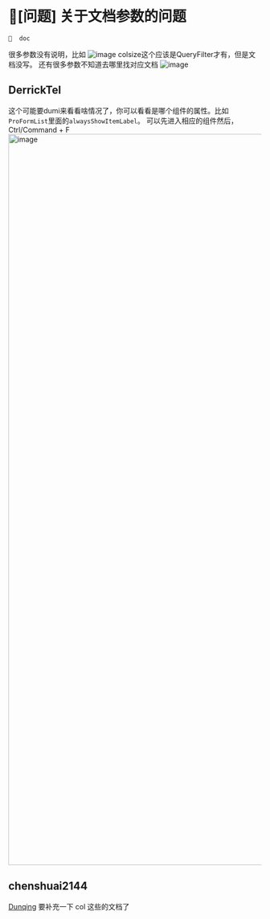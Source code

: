 # 🧐[问题] 关于文档参数的问题

`📝  doc`

很多参数没有说明，比如
![image](https://user-images.githubusercontent.com/10706610/168930616-990b8e12-059a-4e27-8211-2ccdd4e02cd8.png)
colsize这个应该是QueryFilter才有，但是文档没写。
还有很多参数不知道去哪里找对应文档
![image](https://user-images.githubusercontent.com/10706610/168930879-652b675e-94e7-4354-b82c-95b97cc65eed.png)

## DerrickTel

这个可能要dumi来看看啥情况了，你可以看看是哪个组件的属性。比如`ProFormList`里面的`alwaysShowItemLabel`。
可以先进入相应的组件然后，Ctrl/Command + F
<img width="1455" alt="image" src="https://user-images.githubusercontent.com/24643779/168984186-5ba32f62-4674-4022-8ebc-98e3660fd312.png">

## chenshuai2144

[Dunqing](https://github.com/Dunqing) 要补充一下 col 这些的文档了
